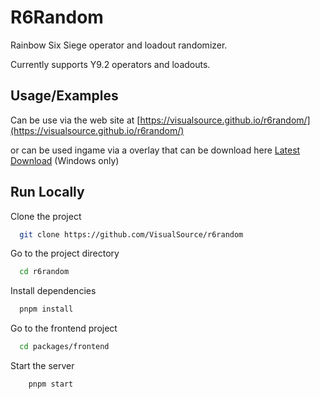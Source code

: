 
# R6Random

Rainbow Six Siege operator and loadout randomizer.

Currently supports Y9.2 operators and loadouts.




## Usage/Examples

Can be use via the web site at [https://visualsource.github.io/r6random/](https://visualsource.github.io/r6random/)

or can be used ingame via a overlay that can be download here [Latest Download](https://github.com/VisualSource/r6random/releases/tag/latest) (Windows only)


## Run Locally

Clone the project

```bash
  git clone https://github.com/VisualSource/r6random
```

Go to the project directory

```bash
  cd r6random
```

Install dependencies

```bash
  pnpm install
```

Go to the frontend project 

```bash
  cd packages/frontend
```

Start the server

```bash
    pnpm start
```

